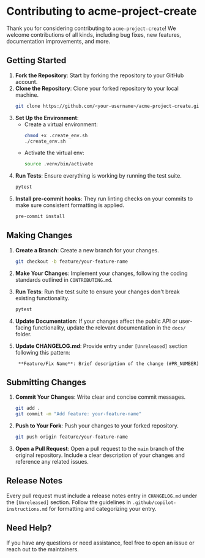 # Contributing to acme-project-create

Thank you for considering contributing to `acme-project-create`! We welcome contributions of all kinds, including bug fixes, new features, documentation improvements, and more.

## Getting Started

1. **Fork the Repository**: Start by forking the repository to your GitHub account.
2. **Clone the Repository**: Clone your forked repository to your local machine.
   ```bash
   git clone https://github.com/<your-username>/acme-project-create.git
   ```
3. **Set Up the Environment**:
   - Create a virtual environment:
     ```bash
     chmod +x .create_env.sh
     ./create_env.sh
     ```
   - Activate the virtual env:
     ```bash
     source .venv/bin/activate
     ```
4. **Run Tests**: Ensure everything is working by running the test suite.
   ```bash
   pytest
   ```
5. **Install pre-commit hooks**: They run linting checks on your commits to make sure consistent formatting is applied.
   ```bash
   pre-commit install
   ```
   
## Making Changes

1. **Create a Branch**: Create a new branch for your changes.
   ```bash
   git checkout -b feature/your-feature-name
   ```
2. **Make Your Changes**: Implement your changes, following the coding standards outlined in `CONTRIBUTING.md`.
3. **Run Tests**: Run the test suite to ensure your changes don't break existing functionality.
   ```bash
   pytest
   ```
4. **Update Documentation**: If your changes affect the public API or user-facing functionality, update the relevant documentation in the `docs/` folder.

5. **Update CHANGELOG.md**: Provide entry under `[Unreleased]` section following this pattern:

        **Feature/Fix Name**: Brief description of the change (#PR_NUMBER)

## Submitting Changes

1. **Commit Your Changes**: Write clear and concise commit messages.
   ```bash
   git add .
   git commit -m "Add feature: your-feature-name"
   ```
2. **Push to Your Fork**: Push your changes to your forked repository.
   ```bash
   git push origin feature/your-feature-name
   ```
3. **Open a Pull Request**: Open a pull request to the `main` branch of the original repository. Include a clear description of your changes and reference any related issues.

## Release Notes

Every pull request must include a release notes entry in `CHANGELOG.md` under the `[Unreleased]` section. Follow the guidelines in `.github/copilot-instructions.md` for formatting and categorizing your entry.

## Need Help?

If you have any questions or need assistance, feel free to open an issue or reach out to the maintainers.